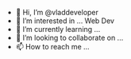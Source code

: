 - 👋 Hi, I’m @vladdeveloper
- 👀 I’m interested in ... Web Dev
- 🌱 I’m currently learning ...
- 💞️ I’m looking to collaborate on ...
- 📫 How to reach me ...
<!---
vladdeveloper001/vladdeveloper001 is a ✨ special ✨ repository because its `README.md` (this file) appears on your GitHub profile.
You can click the Preview link to take a look at your changes.
--->
